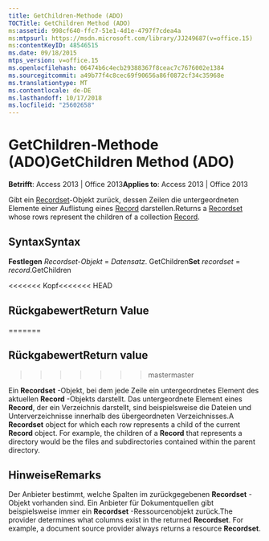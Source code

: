 ```yaml
---
title: GetChildren-Methode (ADO)
TOCTitle: GetChildren Method (ADO)
ms:assetid: 998cf640-ffc7-51e1-4d1e-4797f7cdea4a
ms:mtpsurl: https://msdn.microsoft.com/library/JJ249687(v=office.15)
ms:contentKeyID: 48546515
ms.date: 09/18/2015
mtps_version: v=office.15
ms.openlocfilehash: 06474b6c4ecb29388367f8ceac7c7676002e1384
ms.sourcegitcommit: a49b77f4c8cec69f90656a86f0872cf34c35968e
ms.translationtype: MT
ms.contentlocale: de-DE
ms.lasthandoff: 10/17/2018
ms.locfileid: "25602658"
---
```

# <a name="getchildren-method-ado"></a><span data-ttu-id="ce576-102">GetChildren-Methode (ADO)</span><span class="sxs-lookup"><span data-stu-id="ce576-102">GetChildren Method (ADO)</span></span>


<span data-ttu-id="ce576-103">**Betrifft**: Access 2013 | Office 2013</span><span class="sxs-lookup"><span data-stu-id="ce576-103">**Applies to**: Access 2013 | Office 2013</span></span>


<span data-ttu-id="ce576-104">Gibt ein [Recordset](recordset-object-ado.md)-Objekt zurück, dessen Zeilen die untergeordneten Elemente einer Auflistung eines [Record](record-object-ado.md) darstellen.</span><span class="sxs-lookup"><span data-stu-id="ce576-104">Returns a [Recordset](recordset-object-ado.md) whose rows represent the children of a collection [Record](record-object-ado.md).</span></span>

## <a name="syntax"></a><span data-ttu-id="ce576-105">Syntax</span><span class="sxs-lookup"><span data-stu-id="ce576-105">Syntax</span></span>

<span data-ttu-id="ce576-106">**Festlegen** *Recordset-Objekt*  =  *Datensatz*. GetChildren</span><span class="sxs-lookup"><span data-stu-id="ce576-106">**Set** *recordset* = *record*.GetChildren</span></span>

<span data-ttu-id="ce576-107"><<<<<<< Kopf</span><span class="sxs-lookup"><span data-stu-id="ce576-107"><<<<<<< HEAD</span></span>
## <a name="return-value"></a><span data-ttu-id="ce576-108">Rückgabewert</span><span class="sxs-lookup"><span data-stu-id="ce576-108">Return Value</span></span>
=======
## <a name="return-value"></a><span data-ttu-id="ce576-109">Rückgabewert</span><span class="sxs-lookup"><span data-stu-id="ce576-109">Return value</span></span>
>>>>>>> <span data-ttu-id="ce576-110">master</span><span class="sxs-lookup"><span data-stu-id="ce576-110">master</span></span>

<span data-ttu-id="ce576-p101">Ein **Recordset** -Objekt, bei dem jede Zeile ein untergeordnetes Element des aktuellen **Record** -Objekts darstellt. Das untergeordnete Element eines **Record**, der ein Verzeichnis darstellt, sind beispielsweise die Dateien und Unterverzeichnisse innerhalb des übergeordneten Verzeichnisses.</span><span class="sxs-lookup"><span data-stu-id="ce576-p101">A **Recordset** object for which each row represents a child of the current **Record** object. For example, the children of a **Record** that represents a directory would be the files and subdirectories contained within the parent directory.</span></span>

## <a name="remarks"></a><span data-ttu-id="ce576-113">Hinweise</span><span class="sxs-lookup"><span data-stu-id="ce576-113">Remarks</span></span>

<span data-ttu-id="ce576-p102">Der Anbieter bestimmt, welche Spalten im zurückgegebenen **Recordset** -Objekt vorhanden sind. Ein Anbieter für Dokumentquellen gibt beispielsweise immer ein **Recordset** -Ressourcenobjekt zurück.</span><span class="sxs-lookup"><span data-stu-id="ce576-p102">The provider determines what columns exist in the returned **Recordset**. For example, a document source provider always returns a resource **Recordset**.</span></span>

